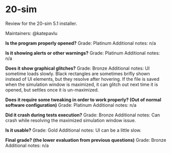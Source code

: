 # 20-sim
Review for the 20-sim 5.1 installer.

Maintainers: @katepavlu

**Is the program properly opened?**
Grade: Platinum
Additional notes: n/a

**Is it showing alerts or other warnings?**
Grade: Platinum
Additional notes: n/a

**Does it show graphical glitches?**
Grade: Bronze
Additional notes: UI sometime loads slowly. Black rectangles are sometimes brifly shown instead of UI elements, but they resolve after hovering. If the file is saved when the simulation window is maximized, it can glitch out next time it is opened, but settles once it is un-maximized.

**Does it require some tweaking in order to work properly? (Out of normal software configuration)**
Grade: Platinum
Additional notes: n/a

**Did it crash during tests execution?**
Grade: Bronze
Additional notes: Can crash while resolving the maximized simulation window issue.

**Is it usable?**
Grade: Gold
Additional notes: UI can be a little slow.

**Final grade? (the lower evaluation from previous questions)**
Grade: Bronze
Additional notes: n/a
